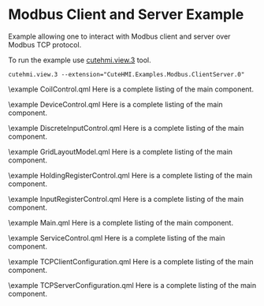 # Modbus Client and Server Example

Example allowing one to interact with Modbus client and server over Modbus TCP protocol.

To run the example use [cutehmi.view.3](../../../../../tools/cutehmi.view.3/) tool.
```
cutehmi.view.3 --extension="CuteHMI.Examples.Modbus.ClientServer.0"
```

\example CoilControl.qml
Here is a complete listing of the main component.

\example DeviceControl.qml
Here is a complete listing of the main component.

\example DiscreteInputControl.qml
Here is a complete listing of the main component.

\example GridLayoutModel.qml
Here is a complete listing of the main component.

\example HoldingRegisterControl.qml
Here is a complete listing of the main component.

\example InputRegisterControl.qml
Here is a complete listing of the main component.

\example Main.qml
Here is a complete listing of the main component.

\example ServiceControl.qml
Here is a complete listing of the main component.

\example TCPClientConfiguration.qml
Here is a complete listing of the main component.

\example TCPServerConfiguration.qml
Here is a complete listing of the main component.
